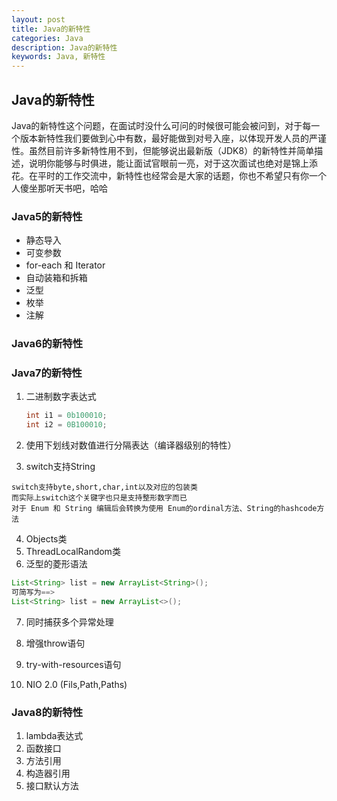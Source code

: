 ```yaml
---
layout: post
title: Java的新特性
categories: Java
description: Java的新特性
keywords: Java, 新特性
---
```


## Java的新特性

Java的新特性这个问题，在面试时没什么可问的时候很可能会被问到，对于每一个版本新特性我们要做到心中有数，最好能做到对号入座，以体现开发人员的严谨性。虽然目前许多新特性用不到，但能够说出最新版（JDK8）的新特性并简单描述，说明你能够与时俱进，能让面试官眼前一亮，对于这次面试也绝对是锦上添花。在平时的工作交流中，新特性也经常会是大家的话题，你也不希望只有你一个人傻坐那听天书吧，哈哈

### Java5的新特性

* 静态导入
* 可变参数
* for-each 和 Iterator
* 自动装箱和拆箱
* 泛型
* 枚举
* 注解

### Java6的新特性

### Java7的新特性

1. 二进制数字表达式

   ```java
   int i1 = 0b100010;
   int i2 = 0B100010;
   ```  

2. 使用下划线对数值进行分隔表达（编译器级别的特性）

3. switch支持String
 
  ```text
  switch支持byte,short,char,int以及对应的包装类
  而实际上switch这个关键字也只是支持整形数字而已
  对于 Enum 和 String 编辑后会转换为使用 Enum的ordinal方法、String的hashcode方法
  ```
4. Objects类
5. ThreadLocalRandom类
6. 泛型的菱形语法

  ```java
  List<String> list = new ArrayList<String>();
  可简写为==>
  List<String> list = new ArrayList<>();
  ``` 
7. 同时捕获多个异常处理

8. 增强throw语句

9. try-with-resources语句

10. NIO 2.0 (Fils,Path,Paths)
  
### Java8的新特性

1. lambda表达式
2. 函数接口
3. 方法引用
4. 构造器引用
5. 接口默认方法 